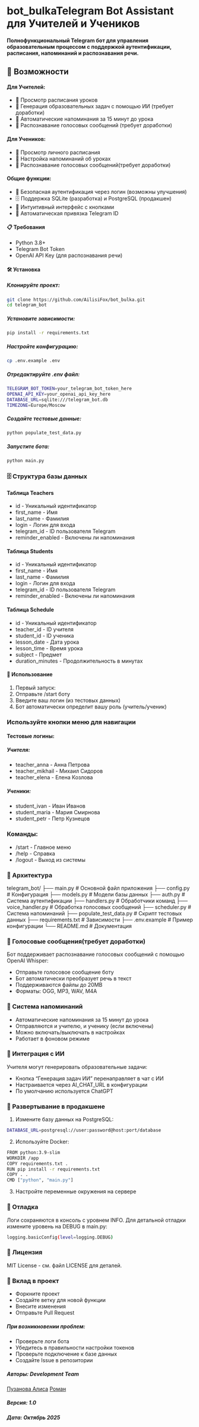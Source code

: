 # bot_bulkaTelegram Bot Assistant для Учителей и Учеников
#### Полнофункциональный Telegram бот для управления образовательным процессом с поддержкой аутентификации, расписания, напоминаний и распознавания речи.

## 🚀 Возможности
#### Для Учителей:
* 📅 Просмотр расписания уроков
* 🤖 Генерация образовательных задач с помощью ИИ (требует доработки)
* 🔔 Автоматические напоминания за 15 минут до урока
* 🎤 Распознавание голосовых сообщений (требует доработки)
#### Для Учеников:
* 📅 Просмотр личного расписания
* 🔔 Настройка напоминаний об уроках
* 🎤 Распознавание голосовых сообщений(требует доработки)
#### Общие функции:
* 🔐 Безопасная аутентификация через логин (возможны улучшения)
* 🗄️ Поддержка SQLite (разработка) и PostgreSQL (продакшен)
* 📱 Интуитивный интерфейс с кнопками
* 🔄 Автоматическая привязка Telegram ID
#### 📋 Требования
* Python 3.8+
* Telegram Bot Token
* OpenAI API Key (для распознавания речи)
#### 🛠️ Установка
##### Клонируйте проект:
```bash
git clone https://github.com/AilisiFox/bot_bulka.git
cd telegram_bot
```
##### Установите зависимости:
```bash
pip install -r requirements.txt
```
##### Настройте конфигурацию:
```bash
cp .env.example .env
```
##### Отредактируйте .env файл:

```bash
TELEGRAM_BOT_TOKEN=your_telegram_bot_token_here
OPENAI_API_KEY=your_openai_api_key_here
DATABASE_URL=sqlite:///telegram_bot.db
TIMEZONE=Europe/Moscow
```
##### Создайте тестовые данные:
```bash
python populate_test_data.py
```
##### Запустите бота:
```bash
python main.py
```
### 🗄️ Структура базы данных
#### Таблица Teachers
* id - Уникальный идентификатор
* first_name - Имя
* last_name - Фамилия
* login - Логин для входа
* telegram_id - ID пользователя Telegram
* reminder_enabled - Включены ли напоминания
#### Таблица Students
* id - Уникальный идентификатор
* first_name - Имя
* last_name - Фамилия
* login - Логин для входа
* telegram_id - ID пользователя Telegram
* reminder_enabled - Включены ли напоминания
#### Таблица Schedule
* id - Уникальный идентификатор
* teacher_id - ID учителя
* student_id - ID ученика
* lesson_date - Дата урока
* lesson_time - Время урока
* subject - Предмет
* duration_minutes - Продолжительность в минутах
#### 🎯 Использование
1. Первый запуск:
2. Отправьте /start боту
3. Введите ваш логин (из тестовых данных)
4. Бот автоматически определит вашу роль (учитель/ученик)
### Используйте кнопки меню для навигации
#### Тестовые логины:
##### Учителя:

* teacher_anna - Анна Петрова
* teacher_mikhail - Михаил Сидоров
* teacher_elena - Елена Козлова
##### Ученики:

* student_ivan - Иван Иванов
* student_maria - Мария Смирнова
* student_petr - Петр Кузнецов
### Команды:
* /start - Главное меню
* /help - Справка
* /logout - Выход из системы
### 🔧 Архитектура
telegram_bot/
├── main.py              # Основной файл приложения
├── config.py            # Конфигурация
├── models.py            # Модели базы данных
├── auth.py              # Система аутентификации
├── handlers.py          # Обработчики команд
├── voice_handler.py     # Обработка голосовых сообщений
├── scheduler.py         # Система напоминаний
├── populate_test_data.py # Скрипт тестовых данных
├── requirements.txt     # Зависимости
├── .env.example        # Пример конфигурации
└── README.md           # Документация
### 🎤 Голосовые сообщения(требует доработки)
Бот поддерживает распознавание голосовых сообщений с помощью OpenAI Whisper:

* Отправьте голосовое сообщение боту
* Бот автоматически преобразует речь в текст
* Поддерживаются файлы до 20MB
* Форматы: OGG, MP3, WAV, M4A
### 🔔 Система напоминаний
* Автоматические напоминания за 15 минут до урока
* Отправляются и учителю, и ученику (если включены)
* Можно включать/выключать в настройках
* Работает в фоновом режиме
### 🤖 Интеграция с ИИ
Учителя могут генерировать образовательные задачи:

* Кнопка “Генерация задач ИИ” перенаправляет в чат с ИИ
* Настраивается через AI_CHAT_URL в конфигурации
* По умолчанию используется ChatGPT
### 🚀 Развертывание в продакшене
1. Измените базу данных на PostgreSQL:
```bash
DATABASE_URL=postgresql://user:password@host:port/database
```
2. Используйте Docker:
```bash
FROM python:3.9-slim
WORKDIR /app
COPY requirements.txt .
RUN pip install -r requirements.txt
COPY . .
CMD ["python", "main.py"]
```
3. Настройте переменные окружения на сервере
### 🐛 Отладка
Логи сохраняются в консоль с уровнем INFO. Для детальной отладки измените уровень на DEBUG в main.py:
```bash
logging.basicConfig(level=logging.DEBUG)
```
### 📝 Лицензия
MIT License - см. файл LICENSE для деталей.

### 🤝 Вклад в проект
* Форкните проект
* Создайте ветку для новой функции
* Внесите изменения
* Отправьте Pull Request

##### При возникновении проблем:

* Проверьте логи бота
* Убедитесь в правильности настройки токенов
* Проверьте подключение к базе данных
* Создайте Issue в репозитории


##### Авторы: Development Team 
[Пузанова Алиса](https://github.com/AilisiFox) 
[Роман](https://github.com/BulkaInside)

##### Версия: 1.0
##### Дата: Октябрь 2025
